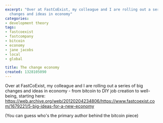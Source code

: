 ```yaml
---
excerpt: "Over at FastCoExist, my colleague and I are rolling out a series of big
  changes and ideas in economy"
categories:
- development theory
tags:
- fastcoexist
- fastcompany
- bitcoin
- economy
- jane jacobs
- local
- global

title: The change economy
created: 1328105090
---
```

Over at FastCoExist, my colleague and I are rolling out a series of big changes and ideas in economy - from bitcoin to DIY job creation to well-being, starting here: https://web.archive.org/web/20120204234806/https://www.fastcoexist.com/1679221/5-big-ideas-for-a-new-economy

(You can guess who's the primary author behind the bitcoin piece)
